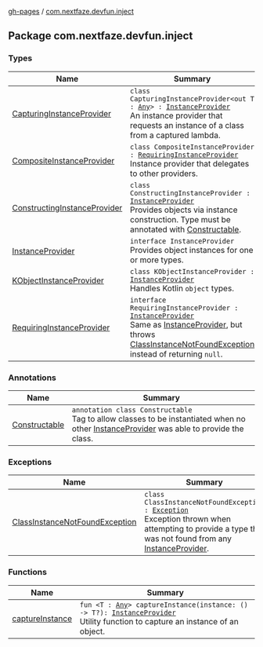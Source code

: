 [gh-pages](../index.md) / [com.nextfaze.devfun.inject](.)

## Package com.nextfaze.devfun.inject

### Types

| Name | Summary |
|---|---|
| [CapturingInstanceProvider](-capturing-instance-provider/index.md) | `class CapturingInstanceProvider<out T : `[`Any`](https://kotlinlang.org/api/latest/jvm/stdlib/kotlin/-any/index.html)`> : `[`InstanceProvider`](-instance-provider/index.md)<br>An instance provider that requests an instance of a class from a captured lambda. |
| [CompositeInstanceProvider](-composite-instance-provider/index.md) | `class CompositeInstanceProvider : `[`RequiringInstanceProvider`](-requiring-instance-provider/index.md)<br>Instance provider that delegates to other providers. |
| [ConstructingInstanceProvider](-constructing-instance-provider/index.md) | `class ConstructingInstanceProvider : `[`InstanceProvider`](-instance-provider/index.md)<br>Provides objects via instance construction. Type must be annotated with [Constructable](-constructable/index.md). |
| [InstanceProvider](-instance-provider/index.md) | `interface InstanceProvider`<br>Provides object instances for one or more types. |
| [KObjectInstanceProvider](-k-object-instance-provider/index.md) | `class KObjectInstanceProvider : `[`InstanceProvider`](-instance-provider/index.md)<br>Handles Kotlin `object` types. |
| [RequiringInstanceProvider](-requiring-instance-provider/index.md) | `interface RequiringInstanceProvider : `[`InstanceProvider`](-instance-provider/index.md)<br>Same as [InstanceProvider](-instance-provider/index.md), but throws [ClassInstanceNotFoundException](-class-instance-not-found-exception/index.md) instead of returning `null`. |

### Annotations

| Name | Summary |
|---|---|
| [Constructable](-constructable/index.md) | `annotation class Constructable`<br>Tag to allow classes to be instantiated when no other [InstanceProvider](-instance-provider/index.md) was able to provide the class. |

### Exceptions

| Name | Summary |
|---|---|
| [ClassInstanceNotFoundException](-class-instance-not-found-exception/index.md) | `class ClassInstanceNotFoundException : `[`Exception`](https://kotlinlang.org/api/latest/jvm/stdlib/kotlin/-exception/index.html)<br>Exception thrown when attempting to provide a type that was not found from any [InstanceProvider](-instance-provider/index.md). |

### Functions

| Name | Summary |
|---|---|
| [captureInstance](capture-instance.md) | `fun <T : `[`Any`](https://kotlinlang.org/api/latest/jvm/stdlib/kotlin/-any/index.html)`> captureInstance(instance: () -> T?): `[`InstanceProvider`](-instance-provider/index.md)<br>Utility function to capture an instance of an object. |

